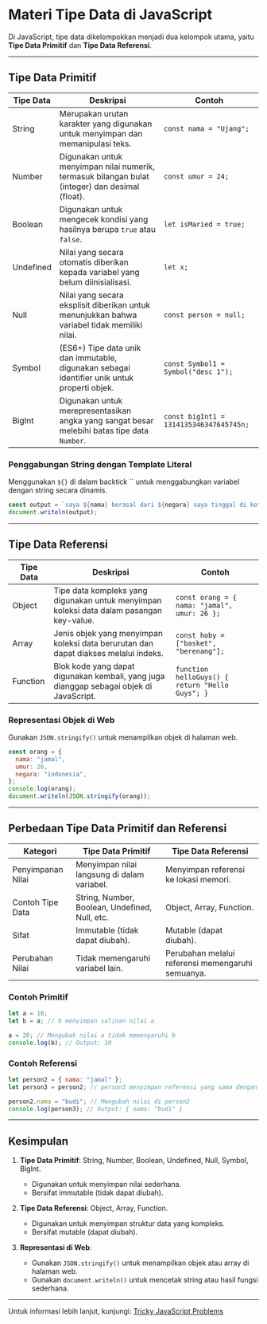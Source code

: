# Materi Tipe Data di JavaScript

Di JavaScript, tipe data dikelompokkan menjadi dua kelompok utama, yaitu **Tipe Data Primitif** dan **Tipe Data Referensi**.

---

## Tipe Data Primitif

| Tipe Data | Deskripsi                                                                                       | Contoh                                  |
| --------- | ----------------------------------------------------------------------------------------------- | --------------------------------------- |
| String    | Merupakan urutan karakter yang digunakan untuk menyimpan dan memanipulasi teks.                 | `const nama = "Ujang";`                 |
| Number    | Digunakan untuk menyimpan nilai numerik, termasuk bilangan bulat (integer) dan desimal (float). | `const umur = 24;`                      |
| Boolean   | Digunakan untuk mengecek kondisi yang hasilnya berupa `true` atau `false`.                      | `let isMaried = true;`                  |
| Undefined | Nilai yang secara otomatis diberikan kepada variabel yang belum diinisialisasi.                 | `let x;`                                |
| Null      | Nilai yang secara eksplisit diberikan untuk menunjukkan bahwa variabel tidak memiliki nilai.    | `const person = null;`                  |
| Symbol    | (ES6+) Tipe data unik dan immutable, digunakan sebagai identifier unik untuk properti objek.    | `const Symbol1 = Symbol("desc 1");`     |
| BigInt    | Digunakan untuk merepresentasikan angka yang sangat besar melebihi batas tipe data `Number`.    | `const bigInt1 = 1314135346347645745n;` |

### Penggabungan String dengan Template Literal

Menggunakan `${}` di dalam backtick `` untuk menggabungkan variabel dengan string secara dinamis.

```javascript
const output = `saya ${nama} berasal dari ${negara} saya tinggal di kota ${asal}`;
document.writeln(output);
```

---

## Tipe Data Referensi

| Tipe Data | Deskripsi                                                                                | Contoh                                          |
| --------- | ---------------------------------------------------------------------------------------- | ----------------------------------------------- |
| Object    | Tipe data kompleks yang digunakan untuk menyimpan koleksi data dalam pasangan key-value. | `const orang = { nama: "jamal", umur: 26 };`    |
| Array     | Jenis objek yang menyimpan koleksi data berurutan dan dapat diakses melalui indeks.      | `const hoby = ["basket", "berenang"];`          |
| Function  | Blok kode yang dapat digunakan kembali, yang juga dianggap sebagai objek di JavaScript.  | `function helloGuys() { return "Hello Guys"; }` |

### Representasi Objek di Web

Gunakan `JSON.stringify()` untuk menampilkan objek di halaman web.

```javascript
const orang = {
  nama: "jamal",
  umur: 26,
  negara: "indonesia",
};
console.log(orang);
document.writeln(JSON.stringify(orang));
```

---

## Perbedaan Tipe Data Primitif dan Referensi

| Kategori          | Tipe Data Primitif                             | Tipe Data Referensi                               |
| ----------------- | ---------------------------------------------- | ------------------------------------------------- |
| Penyimpanan Nilai | Menyimpan nilai langsung di dalam variabel.    | Menyimpan referensi ke lokasi memori.             |
| Contoh Tipe Data  | String, Number, Boolean, Undefined, Null, etc. | Object, Array, Function.                          |
| Sifat             | Immutable (tidak dapat diubah).                | Mutable (dapat diubah).                           |
| Perubahan Nilai   | Tidak memengaruhi variabel lain.               | Perubahan melalui referensi memengaruhi semuanya. |

### Contoh Primitif

```javascript
let a = 10;
let b = a; // b menyimpan salinan nilai a

a = 20; // Mengubah nilai a tidak memengaruhi b
console.log(b); // Output: 10
```

### Contoh Referensi

```javascript
let person2 = { nama: "jamal" };
let person3 = person2; // person3 menyimpan referensi yang sama dengan person2

person2.nama = "budi"; // Mengubah nilai di person2
console.log(person3); // Output: { nama: "budi" }
```

---

## Kesimpulan

1. **Tipe Data Primitif**: String, Number, Boolean, Undefined, Null, Symbol, BigInt.

   - Digunakan untuk menyimpan nilai sederhana.
   - Bersifat immutable (tidak dapat diubah).

2. **Tipe Data Referensi**: Object, Array, Function.

   - Digunakan untuk menyimpan struktur data yang kompleks.
   - Bersifat mutable (dapat diubah).

3. **Representasi di Web**:
   - Gunakan `JSON.stringify()` untuk menampilkan objek atau array di halaman web.
   - Gunakan `document.writeln()` untuk mencetak string atau hasil fungsi sederhana.

---

Untuk informasi lebih lanjut, kunjungi:
[Tricky JavaScript Problems](https://github.com/rohan-paul/Awesome-JavaScript-Interviews/blob/master/Javascript/Tricky-JS-Problems/typeof-null-why-its-object.md)
